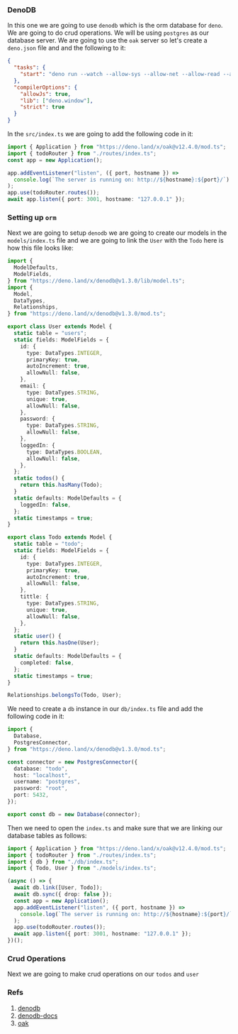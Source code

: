 ### DenoDB

In this one we are going to use `denodb` which is the orm database for `deno`. We are going to do crud operations. We will be using `postgres` as our database server. We are going to use the `oak` server so let's create a `deno.json` file and and the following to it:

```json
{
  "tasks": {
    "start": "deno run --watch --allow-sys --allow-net --allow-read --allow-env src/index.ts"
  },
  "compilerOptions": {
    "allowJs": true,
    "lib": ["deno.window"],
    "strict": true
  }
}
```

In the `src/index.ts` we are going to add the following code in it:

```ts
import { Application } from "https://deno.land/x/oak@v12.4.0/mod.ts";
import { todoRouter } from "./routes/index.ts";
const app = new Application();

app.addEventListener("listen", ({ port, hostname }) =>
  console.log(`The server is running on: http://${hostname}:${port}/`)
);
app.use(todoRouter.routes());
await app.listen({ port: 3001, hostname: "127.0.0.1" });
```

### Setting up `orm`

Next we are going to setup `denodb` we are going to create our models in the `models/index.ts` file and we are going to link the `User` with the `Todo` here is how this file looks like:

```ts
import {
  ModelDefaults,
  ModelFields,
} from "https://deno.land/x/denodb@v1.3.0/lib/model.ts";
import {
  Model,
  DataTypes,
  Relationships,
} from "https://deno.land/x/denodb@v1.3.0/mod.ts";

export class User extends Model {
  static table = "users";
  static fields: ModelFields = {
    id: {
      type: DataTypes.INTEGER,
      primaryKey: true,
      autoIncrement: true,
      allowNull: false,
    },
    email: {
      type: DataTypes.STRING,
      unique: true,
      allowNull: false,
    },
    password: {
      type: DataTypes.STRING,
      allowNull: false,
    },
    loggedIn: {
      type: DataTypes.BOOLEAN,
      allowNull: false,
    },
  };
  static todos() {
    return this.hasMany(Todo);
  }
  static defaults: ModelDefaults = {
    loggedIn: false,
  };
  static timestamps = true;
}

export class Todo extends Model {
  static table = "todo";
  static fields: ModelFields = {
    id: {
      type: DataTypes.INTEGER,
      primaryKey: true,
      autoIncrement: true,
      allowNull: false,
    },
    tittle: {
      type: DataTypes.STRING,
      unique: true,
      allowNull: false,
    },
  };
  static user() {
    return this.hasOne(User);
  }
  static defaults: ModelDefaults = {
    completed: false,
  };
  static timestamps = true;
}

Relationships.belongsTo(Todo, User);
```

We need to create a `db` instance in our `db/index.ts` file and add the following code in it:

```ts
import {
  Database,
  PostgresConnector,
} from "https://deno.land/x/denodb@v1.3.0/mod.ts";

const connector = new PostgresConnector({
  database: "todo",
  host: "localhost",
  username: "postgres",
  password: "root",
  port: 5432,
});

export const db = new Database(connector);
```

Then we need to open the `index.ts` and make sure that we are linking our database tables as follows:

```ts
import { Application } from "https://deno.land/x/oak@v12.4.0/mod.ts";
import { todoRouter } from "./routes/index.ts";
import { db } from "./db/index.ts";
import { Todo, User } from "./models/index.ts";

(async () => {
  await db.link([User, Todo]);
  await db.sync({ drop: false });
  const app = new Application();
  app.addEventListener("listen", ({ port, hostname }) =>
    console.log(`The server is running on: http://${hostname}:${port}/`)
  );
  app.use(todoRouter.routes());
  await app.listen({ port: 3001, hostname: "127.0.0.1" });
})();
```

### Crud Operations

Next we are going to make crud operations on our `todos` and `user`

### Refs

1. [denodb](https://deno.land/x/denodb@v1.4.0)
2. [denodb-docs](https://eveningkid.com/denodb-docs/)
3. [oak](https://deno.land/x/oak@v12.4.0)
